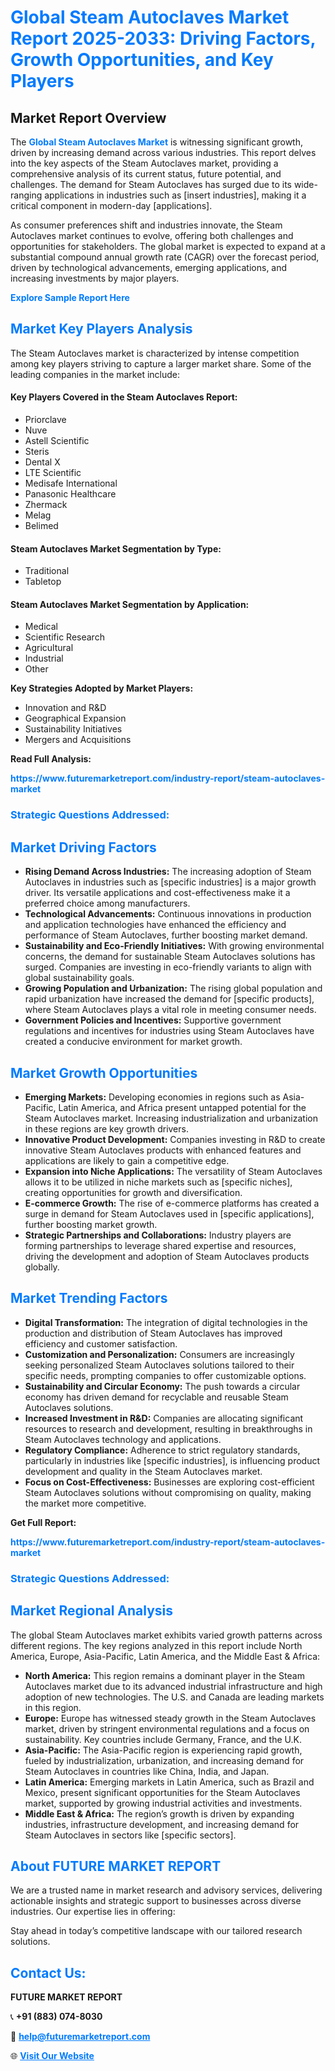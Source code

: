 <h1 style="color: #007BFF;">Global Steam Autoclaves Market Report 2025-2033: Driving Factors, Growth Opportunities, and Key Players</h1>

<section id="overview">
<h2>Market Report Overview</h2>
<p>The <a href="https://www.futuremarketreport.com/industry-report/steam-autoclaves-market" style="color: #007BFF; text-decoration: none;"><strong>Global Steam Autoclaves Market</strong></a> is witnessing significant growth, driven by increasing demand across various industries. This report delves into the key aspects of the Steam Autoclaves market, providing a comprehensive analysis of its current status, future potential, and challenges. The demand for Steam Autoclaves has surged due to its wide-ranging applications in industries such as [insert industries], making it a critical component in modern-day [applications].</p>
<p>As consumer preferences shift and industries innovate, the Steam Autoclaves market continues to evolve, offering both challenges and opportunities for stakeholders. The global market is expected to expand at a substantial compound annual growth rate (CAGR) over the forecast period, driven by technological advancements, emerging applications, and increasing investments by major players.</p>
</section>

<section id="overview">
<p><a href="https://www.futuremarketreport.com/request-sample/reportId=91690" style="color: #007BFF; text-decoration: none;"><strong>Explore Sample Report Here</strong></a></p>
</section>

<section id="key-players">
<h2 style="color: #007BFF;">Market Key Players Analysis</h2>
<p>The Steam Autoclaves market is characterized by intense competition among key players striving to capture a larger market share. Some of the leading companies in the market include:</p>
<h4>Key Players Covered in the Steam Autoclaves Report:</h4>
<ul><li>Priorclave</li><li>Nuve</li><li>Astell Scientific</li><li>Steris</li><li>Dental X</li><li>LTE Scientific</li><li>Medisafe International</li><li>Panasonic Healthcare</li><li>Zhermack</li><li>Melag</li><li>Belimed</li></ul>
<h4>Steam Autoclaves Market Segmentation by Type:</h4>
<ul><li>Traditional</li><li>Tabletop</li></ul>

<h4>Steam Autoclaves Market Segmentation by Application:</h4>
<ul><li>Medical</li><li>Scientific Research</li><li>Agricultural</li><li>Industrial</li><li>Other</li></ul>
<p><strong>Key Strategies Adopted by Market Players:</strong></p>
<ul>
<li>Innovation and R&D</li>
<li>Geographical Expansion</li>
<li>Sustainability Initiatives</li>
<li>Mergers and Acquisitions</li>
</ul>
</section>

<section>
<p><strong>Read Full Analysis: </strong></p><a href="https://www.futuremarketreport.com/industry-report/steam-autoclaves-market" style="color: #007BFF; text-decoration: none;"><strong>https://www.futuremarketreport.com/industry-report/steam-autoclaves-market</strong></a>
<h3 style="color: #007BFF;">Strategic Questions Addressed:</h3>
</section>

<section id="driving-factors">
<h2 style="color: #007BFF;">Market Driving Factors</h2>
<ul>
<li><strong>Rising Demand Across Industries:</strong> The increasing adoption of Steam Autoclaves in industries such as [specific industries] is a major growth driver. Its versatile applications and cost-effectiveness make it a preferred choice among manufacturers.</li>
<li><strong>Technological Advancements:</strong> Continuous innovations in production and application technologies have enhanced the efficiency and performance of Steam Autoclaves, further boosting market demand.</li>
<li><strong>Sustainability and Eco-Friendly Initiatives:</strong> With growing environmental concerns, the demand for sustainable Steam Autoclaves solutions has surged. Companies are investing in eco-friendly variants to align with global sustainability goals.</li>
<li><strong>Growing Population and Urbanization:</strong> The rising global population and rapid urbanization have increased the demand for [specific products], where Steam Autoclaves plays a vital role in meeting consumer needs.</li>
<li><strong>Government Policies and Incentives:</strong> Supportive government regulations and incentives for industries using Steam Autoclaves have created a conducive environment for market growth.</li>
</ul>
</section>

<section id="growth-opportunities">
<h2 style="color: #007BFF;">Market Growth Opportunities</h2>
<ul>
<li><strong>Emerging Markets:</strong> Developing economies in regions such as Asia-Pacific, Latin America, and Africa present untapped potential for the Steam Autoclaves market. Increasing industrialization and urbanization in these regions are key growth drivers.</li>
<li><strong>Innovative Product Development:</strong> Companies investing in R&D to create innovative Steam Autoclaves products with enhanced features and applications are likely to gain a competitive edge.</li>
<li><strong>Expansion into Niche Applications:</strong> The versatility of Steam Autoclaves allows it to be utilized in niche markets such as [specific niches], creating opportunities for growth and diversification.</li>
<li><strong>E-commerce Growth:</strong> The rise of e-commerce platforms has created a surge in demand for Steam Autoclaves used in [specific applications], further boosting market growth.</li>
<li><strong>Strategic Partnerships and Collaborations:</strong> Industry players are forming partnerships to leverage shared expertise and resources, driving the development and adoption of Steam Autoclaves products globally.</li>
</ul>
</section>

<section id="trending-factors">
<h2 style="color: #007BFF;">Market Trending Factors</h2>
<ul>
<li><strong>Digital Transformation:</strong> The integration of digital technologies in the production and distribution of Steam Autoclaves has improved efficiency and customer satisfaction.</li>
<li><strong>Customization and Personalization:</strong> Consumers are increasingly seeking personalized Steam Autoclaves solutions tailored to their specific needs, prompting companies to offer customizable options.</li>
<li><strong>Sustainability and Circular Economy:</strong> The push towards a circular economy has driven demand for recyclable and reusable Steam Autoclaves solutions.</li>
<li><strong>Increased Investment in R&D:</strong> Companies are allocating significant resources to research and development, resulting in breakthroughs in Steam Autoclaves technology and applications.</li>
<li><strong>Regulatory Compliance:</strong> Adherence to strict regulatory standards, particularly in industries like [specific industries], is influencing product development and quality in the Steam Autoclaves market.</li>
<li><strong>Focus on Cost-Effectiveness:</strong> Businesses are exploring cost-efficient Steam Autoclaves solutions without compromising on quality, making the market more competitive.</li>
</ul>
</section>

<section>
<p><strong>Get Full Report: </strong></p><a href="https://www.futuremarketreport.com/industry-report/steam-autoclaves-market" style="color: #007BFF; text-decoration: none;"><strong>https://www.futuremarketreport.com/industry-report/steam-autoclaves-market</strong></a>
<h3 style="color: #007BFF;">Strategic Questions Addressed:</h3>
</section>


<section id="regional-analysis">
<h2 style="color: #007BFF;">Market Regional Analysis</h2>
<p>The global Steam Autoclaves market exhibits varied growth patterns across different regions. The key regions analyzed in this report include North America, Europe, Asia-Pacific, Latin America, and the Middle East & Africa:</p>
<ul>
<li><strong>North America:</strong> This region remains a dominant player in the Steam Autoclaves market due to its advanced industrial infrastructure and high adoption of new technologies. The U.S. and Canada are leading markets in this region.</li>
<li><strong>Europe:</strong> Europe has witnessed steady growth in the Steam Autoclaves market, driven by stringent environmental regulations and a focus on sustainability. Key countries include Germany, France, and the U.K.</li>
<li><strong>Asia-Pacific:</strong> The Asia-Pacific region is experiencing rapid growth, fueled by industrialization, urbanization, and increasing demand for Steam Autoclaves in countries like China, India, and Japan.</li>
<li><strong>Latin America:</strong> Emerging markets in Latin America, such as Brazil and Mexico, present significant opportunities for the Steam Autoclaves market, supported by growing industrial activities and investments.</li>
<li><strong>Middle East & Africa:</strong> The region’s growth is driven by expanding industries, infrastructure development, and increasing demand for Steam Autoclaves in sectors like [specific sectors].</li>
</ul>
</section>

<footer>
<h2 style="color: #007BFF;">About FUTURE MARKET REPORT</h2>
<p>We are a trusted name in market research and advisory services, delivering actionable insights and strategic support to businesses across diverse industries. Our expertise lies in offering:</p>

<p>Stay ahead in today’s competitive landscape with our tailored research solutions.</p>

<h2 style="color: #007BFF;">Contact Us:</h2>
<p><strong>FUTURE MARKET REPORT</strong></p>
<p>📞 <strong>+91 (883) 074-8030</strong></p>
<p>📧 <strong><a href="mailto:help@futuremarketreport.com" style="color: #007BFF;">help@futuremarketreport.com</a></strong></p>
<p>🌐 <strong><a href="https://www.futuremarketreport.com/" style="color: #007BFF;">Visit Our Website</a></strong></p>
</footer>